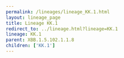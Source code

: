 ```yaml
---
permalink: /lineages/lineage_KK.1.html
layout: lineage_page
title: Lineage KK.1
redirect_to: ../lineage.html?lineage=KK.1
lineage: KK.1
parent: XBB.1.5.102.1.1.8
children: ['KK.1']
---
```


